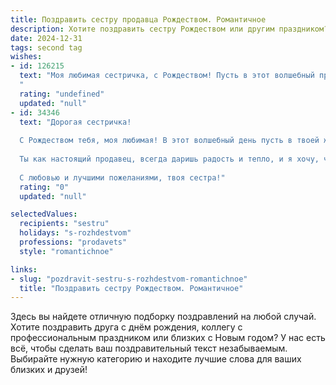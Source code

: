 ```yaml
---
title: Поздравить сестру продавца Рождеством. Романтичное
description: Хотите поздравить сестру Рождеством или другим праздником? Наш ИИ создаст незабываемое поздравление, а вы обязательно выделитесь среди других.  
date: 2024-12-31
tags: second tag
wishes:
- id: 126215
  text: "Моя любимая сестричка, с Рождеством! Пусть в этот волшебный праздник твоя жизнь, как и рождественская сказка, будет наполнена светом, теплом и чудесными моментами.  Пусть твоя доброта и очарование, которыми ты так щедро делишься со всеми, вернутся к тебе сторицей.  Я желаю тебе  искренней любви,  радости,  исполнения всех желаний и пусть твоя работа продавцом приносит тебе не только заработок, но и удовольствие от общения с людьми,  радость от каждого удачного дня.  Целую тебя крепко-крепко!
  "
  rating: "undefined"
  updated: "null"
- id: 34346
  text: "Дорогая сестричка!
  
  С Рождеством тебя, моя любимая! В этот волшебный день пусть в твоей жизни сияет свет любви и счастья, как звезда на рождественском небосклоне.
  
  Ты как настоящий продавец, всегда даришь радость и тепло, и я хочу, чтобы на этот раз мир подарил тебе все самое лучшее: нежные чувства, яркие эмоции и невероятные моменты. Пусть в твоем сердце поселится волшебство, а каждый день будет как чудесный подарок.
  
  С любовью и лучшими пожеланиями, твоя сестра!"
  rating: "0"
  updated: "null"

selectedValues:
  recipients: "sestru"
  holidays: "s-rozhdestvom"
  professions: "prodavets"
  style: "romantichnoe"

links:
- slug: "pozdravit-sestru-s-rozhdestvom-romantichnoe"
  title: "Поздравить сестру Рождеством. Романтичное"
---
```


Здесь вы найдете отличную подборку поздравлений на любой случай. 
Хотите поздравить друга с днём рождения, коллегу с профессиональным праздником или близких с Новым годом? У нас есть всё, чтобы сделать ваш поздравительный текст незабываемым. Выбирайте нужную категорию и находите лучшие слова для ваших близких и друзей!
